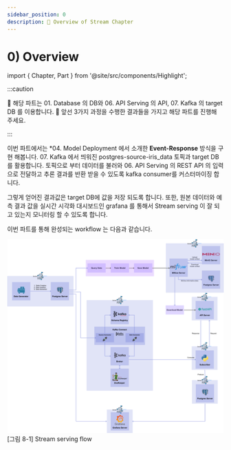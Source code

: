 ```yaml
---
sidebar_position: 0
description: 📌 Overview of Stream Chapter
---
```


# 0) Overview

import { Chapter, Part } from '@site/src/components/Highlight';


:::caution

📌  해당 파트는 <Part>01. Database</Part> 의 DB와 <Part>06. API Serving</Part> 의 API, <Part>07. Kafka</Part> 의 target DB 를 이용합니다.
📌  앞선 3가지 과정을 수행한 결과들을 가지고 해당 파트를 진행해 주세요.  

:::

이번 파트에서는 <Part>*04. Model Deployment</Part> 에서 소개한 **Event-Response** 방식을 구현 해봅니다.
<Part>07. Kafka</Part> 에서 띄워진 postgres-source-iris_data 토픽과 target DB 를 활용합니다.
토픽으로 부터 데이터를 불러와 <Part>06. API Serving</Part> 의 REST API 의 입력으로 전달하고 추론 결과를 반환 받을 수 있도록 kafka consumer를 커스터마이징 합니다. 

그렇게 얻어진 결과값은 target DB에 값을 저장 되도록 합니다. 또한, 원본 데이터와 예측 결과 값을 실시간 시각화 대시보드인 grafana 를 통해서 Stream serving 이 잘 되고 있는지 모니터링 할 수 있도록 합니다.

이번 파트를 통해 완성되는 workflow 는 다음과 같습니다.

<div style={{textAlign: 'center'}}>

![basic workflow](./img/total-flow-diagram.png)
[그림 8-1] Stream serving flow
</div>

